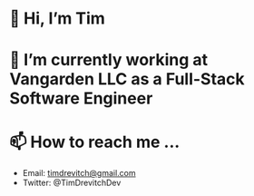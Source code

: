 # 👋 Hi, I’m Tim
# 🌱 I’m currently working at Vangarden LLC as a Full-Stack Software Engineer
# 📫 How to reach me ...
- Email: timdrevitch@gmail.com
- Twitter: @TimDrevitchDev

